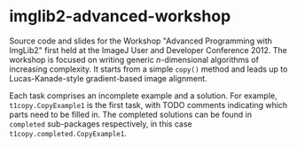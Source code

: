 # imglib2-advanced-workshop

Source code and slides for the Workshop "Advanced Programming with ImgLib2" first held at the ImageJ User and Developer Conference 2012.
The workshop is focused on writing generic *n*-dimensional algorithms of increasing complexity.
It starts from a simple `copy()` method and leads up to Lucas-Kanade-style gradient-based image alignment.

Each task comprises an incomplete example and a solution. For example, `t1copy.CopyExample1` is the first task, with TODO comments indicating which parts need to be filled in.
The completed solutions can be found in `completed` sub-packages respectively, in this case `t1copy.completed.CopyExample1`.
